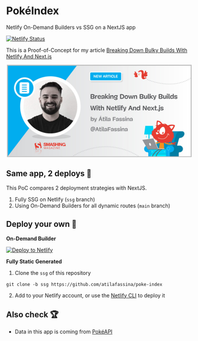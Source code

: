 # PokéIndex

Netlify On-Demand Builders vs SSG on a NextJS app

[![Netlify Status](https://api.netlify.com/api/v1/badges/ccfe581b-1a55-41e9-9406-32f34a39f716/deploy-status)](https://app.netlify.com/sites/poke-index/deploys)

This is a Proof-of-Concept for my article [Breaking Down Bulky Builds With Netlify And Next.js](https://www.smashingmagazine.com/2021/06/breaking-down-bulky-builds-netlify-nextjs/)

<div align="center">

<a href="https://www.smashingmagazine.com/2021/06/breaking-down-bulky-builds-netlify-nextjs/">
<img width="500" alt="Poster: Breaking Down Bulky Builds With Netlify And Next.js" src="https://raw.githubusercontent.com/atilafassina/poke-index/main/public/smashing-og.jpg" />
</a>

</div>

## Same app, 2 deploys 📖

This PoC compares 2 deployment strategies with NextJS.

1. Fully SSG on Netlify (`ssg` branch)
2. Using On-Demand Builders for all dynamic routes (`main` branch)

## Deploy your own 🍴

**On-Demand Builder**

[![Deploy to Netlify](https://www.netlify.com/img/deploy/button.svg)](https://app.netlify.com/start/deploy?repository=https://github.com/atilafassina/poke-index)

**Fully Static Generated**

1. Clone the `ssg` of this repository

```
git clone -b ssg https://github.com/atilafassina/poke-index
```

2. Add to your Netlify account, or use the [Netlify CLI](https://cli.netlify.com/) to deploy it

## Also check 🏆

- Data in this app is coming from [PokéAPI](https://pokeapi.co/)
